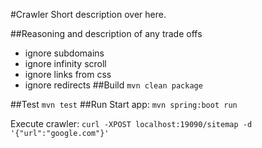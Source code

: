 #Crawler
Short description over here.

##Reasoning and description of any trade offs
- ignore subdomains
- ignore infinity scroll
- ignore links from css
- ignore redirects
##Build
`mvn clean package`

##Test
`
mvn test
`
##Run
Start app:
``mvn spring:boot run``

Execute crawler:
``
curl -XPOST localhost:19090/sitemap -d '{"url":"google.com"}'
``



